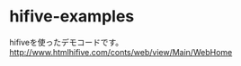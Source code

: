 hifive-examples
===============

hifiveを使ったデモコードです。 http://www.htmlhifive.com/conts/web/view/Main/WebHome
